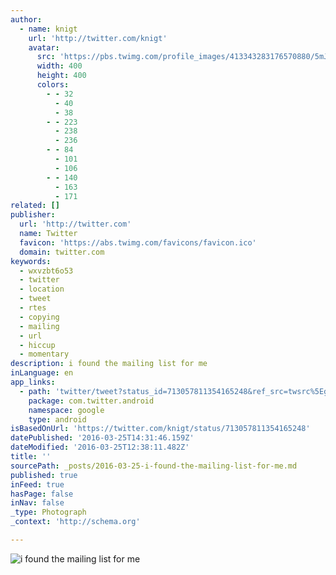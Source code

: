 ```yaml
---
author:
  - name: knigt
    url: 'http://twitter.com/knigt'
    avatar:
      src: 'https://pbs.twimg.com/profile_images/413343283176570880/5mJq2qfl_400x400.jpeg'
      width: 400
      height: 400
      colors:
        - - 32
          - 40
          - 38
        - - 223
          - 238
          - 236
        - - 84
          - 101
          - 106
        - - 140
          - 163
          - 171
related: []
publisher:
  url: 'http://twitter.com'
  name: Twitter
  favicon: 'https://abs.twimg.com/favicons/favicon.ico'
  domain: twitter.com
keywords:
  - wxvzbt6o53
  - twitter
  - location
  - tweet
  - rtes
  - copying
  - mailing
  - url
  - hiccup
  - momentary
description: i found the mailing list for me
inLanguage: en
app_links:
  - path: 'twitter/tweet?status_id=713057811354165248&ref_src=twsrc%5Egoogle%7Ctwcamp%5Eandroidseo%7Ctwgr%5Estatus%7Ctwterm%5E713057811354165248'
    package: com.twitter.android
    namespace: google
    type: android
isBasedOnUrl: 'https://twitter.com/knigt/status/713057811354165248'
datePublished: '2016-03-25T14:31:46.159Z'
dateModified: '2016-03-25T12:38:11.482Z'
title: ''
sourcePath: _posts/2016-03-25-i-found-the-mailing-list-for-me.md
published: true
inFeed: true
hasPage: false
inNav: false
_type: Photograph
_context: 'http://schema.org'

---
```

![i found the mailing list for me](https://pbs.twimg.com/media/CeVKQhoW8AAWw1u.jpg:large)